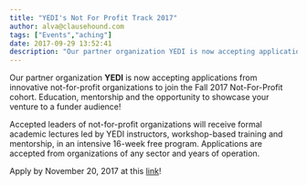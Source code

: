 ```yaml
---
title: "YEDI's Not For Profit Track 2017"
author: alva@clausehound.com
tags: ["Events","aching"]
date: 2017-09-29 13:52:41
description: "Our partner organization YEDI is now accepting applications from innovative not-for-profit organizations to join the Fall 2017 Not-For-Profit cohort."
---
```



Our partner organization **YEDI** is now accepting applications from innovative not-for-profit organizations to join the Fall 2017 Not-For-Profit cohort. Education, mentorship and the opportunity to showcase your venture to a funder audience!

Accepted leaders of not-for-profit organizations will receive formal academic lectures led by YEDI instructors, workshop-based training and mentorship, in an intensive 16-week free program. Applications are accepted from organizations of any sector and years of operation.

Apply by November 20, 2017 at this [link](http://www.yedinstitute.org/apply/not-for-profit-apply/)!

